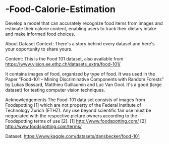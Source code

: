 # -Food-Calorie-Estimation

Develop a model that can accurately recognize food items from images and estimate their calorie content, enabling users to track their dietary intake and make informed food choices.

About Dataset
Context:
There's a story behind every dataset and here's your opportunity to share yours.

Content:
This is the Food 101 dataset, also available from https://www.vision.ee.ethz.ch/datasets_extra/food-101/

It contains images of food, organized by type of food. It was used in the Paper "Food-101 – Mining Discriminative Components with Random Forests" by Lukas Bossard, Matthieu Guillaumin and Luc Van Gool. It's a good (large dataset) for testing computer vision techniques.

Acknowledgements
The Food-101 data set consists of images from Foodspotting [1] which are not property of the Federal Institute of Technology Zurich (ETHZ). Any use beyond scientific fair use must be negociated with the respective picture owners according to the Foodspotting terms of use [2].
[1] http://www.foodspotting.com/
[2] http://www.foodspotting.com/terms/

Dataset: https://www.kaggle.com/datasets/dansbecker/food-101

